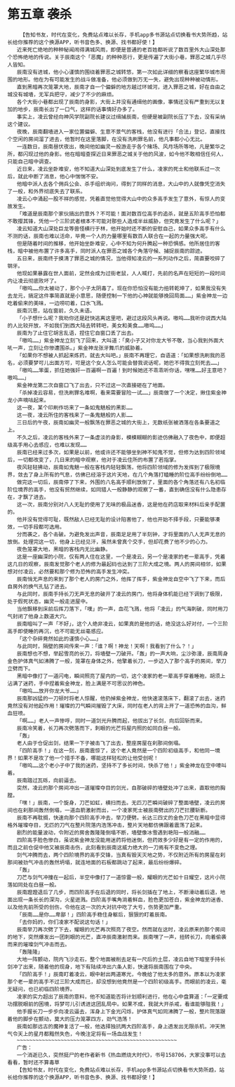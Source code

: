 # 第五章 袭杀
        【告知书友，时代在变化，免费站点难以长存，手机app多书源站点切换看书大势所趋，站长给你推荐的这个换源APP，听书音色多、换源、找书都好使！】
       近来死亡绝地的种种秘闻闹得满城风雨，即便是普通的老百姓都听说了数百里外大山深处那个恐怖绝地的传说。关于辰南这个「恶魔」的种种恶行，更是传遍了大街小巷，罪恶之城几乎尽人皆知。
       辰南没有进城，他小心谨慎的围绕着罪恶之城转悠，第一次如此详细的察看这座繁华城市周围的地形。他在为有可能发生的战斗做准备，他必须做到万无一失，避免出现种种被动情形。
       直到黑暗再次笼罩大地，辰南才自一个偏僻的地方越过环城河，进入罪恶之城，好在自由之城没有城墙，无军兵把守，减少了不少的麻烦。
       各个大街小巷都出现了辰南的身影，大街上并没有通缉他的画像，事情还没有严重到无以复加的地步，辰南长出了一口气，这样的话事情好办多了。
       事实上，凌云曾经向神风学院副院长建议过缉捕辰南，但硬是被副院长压了下去，没有采纳这个建议。
       夜晚，辰南翻墙进入一家位置偏僻、生意不景气的客栈，他没有进行「合法」登记，直接找个空闲的房间溜了进去，他暂时在这里落脚，在没有洗刷罪名前，他凡事都小心无比。
       一连数日，辰南昼伏夜出，晚间他如幽灵一般游走于各个赌场、风月场所等地，凡是繁华之所，都闪现过他的身影。他在暗暗查探近日来罪恶之城关于他的风波，如今他不敢相信任何人，只能自己暗中调查。
       近日来，凌云坐卧难安，他不知道大山深处到底发生了什么，凌家的死士和他联系过一次后，就此中断了消息，他心中惴惴不安。
       他暗中派人去各个佣兵公会、杀手组织询问，得到了同样的消息，大山中的人就像凭空消失了一般，和外界彻底失去了联系。
       凌云心中涌起一股不祥的感觉，凭着直觉他觉得大山中的众多高手发生了意外，有惊人的变故发生。
       「难道是辰南那个家伙搞出的意外？不可能！面对数百位高手的追杀，就是五阶高手恐怕都不敢撄其锋，凭他一个三阶武者根本不可能对那些人造成半丝威胁，但究竟发生了什么呢？」
       凌云知道大山深处巨龙等兽怪横行于林，他开始时还不断的安慰自己，如果众多高手有什么不测的话，辰南也难以活命，毕竟一个人的力量哪里有数百人联合在一起的力量强大呢。
       但是随着时间的推移，他开始坐卧难安，心中不知为何升腾起一种恐惧感。他所居住的客栈，暗中被他布置了许多高手，同时派人在罪恶之城各个角落守候、捕捉辰南的踪迹。
       五日来，辰南终于摸清了罪恶之城的情况，当他得知凌云的一系列动作之后，简直要咬碎了钢牙。
       他现如果暴露在世人面前，定然会成为过街老鼠，人人喊打，先前的名声在短短的一段时间内让凌云彻底败坏了。
       「嗷呜……你太被动了，那个小子太阴毒了。现在你恐怕没有能力扭转乾坤了，如果我没有失去龙元，搞定这件事简直就是小意思，随便控制一下他的心神就能够挽回局面……」紫金神龙一边吃着偷来的美味，一边唠叨着，口水飞溅。
       辰南沉思，站在窗前，久久未语。
       「小子想什么呢？我劝你还是赶快逃离这里吧，避过这段风头再说。嗷呜……我听你说西大陆的人比较开放，不如我们到西大陆去转转吧，美女和美食……嗷呜……」
       辰南为了止住它胡言乱语，捏住它自窗口丢了出去。
       「嗷呜……」紫金神龙立刻飞了回来，大叫道：「臭小子又对你龙大爷不敬，当心我到外面大吼一声，立刻让你惨遭围杀。」紫金神龙张牙舞爪的威胁着。
       「如果你不想被人抓起来炼药，就去大叫吧。」辰南不再理它，自语道：「如果想洗刷我的恶名，必须要梦可儿出面方可，可是这个女人怎么可能会替我说话呢，她巴不得我立刻死去……」
       「嗷呜……笨蛋，抓住她强奸一百遍啊一百遍！到时候她还不乖乖听你话，嘿嘿……好主意吧？嗷呜……」
       紫金神龙第二次自窗口飞了出去，只不过这一次直接砸在了地面。
       「杀掉凌云容易，但洗刷罪名难啊，看来需要冒险一试……」辰南做了一个决定，揪住紫金神龙小声嘀咕起来。
       这一夜，某个印刷作坊来了一条如鬼魅般的黑影……
       这一夜，凌云所住的客栈来了一条鬼魅般的人影……
       三日后的午夜，辰南如幽灵一般飘荡在罪恶之城的大街上，无数纸张被洒落在各条要道之上。
       不久之后，凌云的客栈外来了一条虚淡的身影，模模糊糊的影迹仿佛融入了夜色中，即便超级高手用心去感应，也难以发现……
       辰南已经来过多次，如果是以前，他或许还不能够坐到神不知鬼不觉，但修为达到四阶领域后，一切都改变了，几日来的暗中观察，他对于凌云住所的布置了若指掌。
       夜风轻轻拂动，辰南如鬼魅一般在客栈内轻轻飘荡，他将四阶领域的修为发挥到了极限境界，敛去了身上所有的气息，仿佛已经溶于这片天地，在几个角落打瞌睡的阶位高手纷纷倒地……
       做完这一切后，辰南停了下来，外围的八名高手顺利放倒了，里面的各个角落还有八名初临阶位境界的高手，他没有贸然继续，如同猎人一般静静的观察了一番，直到确信没有什么隐患存在，才飘了进去。
       这一次，辰南分别对八人无耻的使用了无味的极品迷香，这是他在药店取来材料后亲手配置的。
       他并没有觉得可耻，既然敌人已经无耻的设计陷害他了，他也开始不择手段，只要能够凑效，一切手段都可选用。
       分而袭之，各个击破。为避免发出声音，辰南足足用了半刻钟，才将里面的八人无声无息的放倒。处理完这一切，他身上已经见汗，虽然未曾真个交手，但却花费了他不少的心力。
       夜色笼罩大地，黑暗的客栈内无比幽静。
       这是一座幽深的小院，仅有两人住在这里，一个是凌云，另一个是凌家的老一辈高手，凭着这几日的观察，辰南发觉那个老人的修为最起码也达到了三阶大成之境。两人的房间相邻，如果想对付凌云，必然要和那个修为恐怖的高手发生冲突。
       辰南悄无声息的来到了那个老人的房门之外，他挥了挥手，紫金神龙自空中飞了下来，而后自房外的换气孔钻了进去。
       与此同时，辰南手持长刀无声无息的破开了凌云的房门，他将身体机能已经下调到了极限，处于假死状态，幽灵一般走进屋中。
       当他飘移到床前后挥刀落下，「噗」的一声，血花飞溅，他将「凌云」的气海刺破，同时用刀气封闭了他身上数道大穴。
       辰南暗叫了一声「不好」，这个人绝非凌云，如果真的是他的话，绝没这么好对付，一个三阶高手即使睡的再沉，也不可能无丝毫感应。
       「这个杂碎竟然如此的谨慎小心……」
       与此同时，隔壁的房间传来一声：「谁？啊！神龙！天啊！我看到了什么？！」
       辰南想也不想，举起雪亮的长刀，将墙壁一刀破开。「轰」的一声大响，尘沙弥漫，辰南周身金色护体真气如沸腾了一般，笼罩在身体之外，他擎着长刀，一步迈入了那个高手的房间，举刀立劈而下。
       黑暗中像打了一道闪电，瞬间照亮了屋内的一切，这个凌家的老一辈高手穿着睡袍，胡须上沾满了迷药，手中捏着紫金神龙，脸上满是不可思议的神色。
       「嗷呜……放开你龙大爷……」
       辰南那凶猛的一刀顿时将老人惊醒，他扔掉紫金神龙，他快速滚落床下，翻滚了出去，迷药竟然没有对他起作用！璀璨的刀气瞬间摧毁了大床，同时在老人的背上开了一道恐怖的血沟，鲜血狂喷。
       「啊……」老人一声惨呼，同时一道剑光升腾而起，他拔出了长剑，向后回斩而来。
       辰南冷笑着，长刀再次劈落而下，刺眼的光芒将屋内照的如同白昼一般。
       「轰」
       老人由于仓促出剑，结果一下子被击飞了出去，整座房屋在刹那间倒塌。
       「四阶高手！」在这一刻，辰南震惊了，这个老人竟然是一个四阶初级高手，和他同一境界！如果不是攻了他一个措手不备，哪能这样轻松的让他受创呢！
       「嗷呜……这个老小子中了我的迷药，坚持不了多长时间，快杀了他！」紫金神龙在空中嚎叫着。
       辰南踏过瓦砾，向前逼去。
       突然，凌云的那个房间冲出一道璀璨夺目的剑光，自那破碎的墙壁处冲了出来，直取他的胸膛。
       「嘿！」辰南，一个旋身，刀芒如虹，横扫而去。无匹刀芒瞬间破碎了整面墙壁，凌云的房间也在刹那间轰然倒塌，一道血箭激射而出，一个凌家死士被辰南劈出的刀芒拦腰斩断。
       辰南不再耽搁，快速向那个四阶高手冲去，举刀便劈。长达三四丈的金色刀芒在黑暗中显得格外璀璨夺目，无匹的刀气在整片院落内浩荡冲击，整片天地都仿佛跟着震荡了起来。
       剧烈的能量波动，令附近的房舍轰隆隆倒塌不断，墙壁像冰雪遇到艳阳一般消融……
       四阶高手脸色惨白，虽说紫金神龙没能用迷药将他迷倒，但药效多少好是有一定的作用的，而且之前仓促中他又被辰南击伤，此刻看到辰南这威力绝大的一刀焉有不变色之理。
       剑气冲腾而去，两个四阶境界的高手交锋，当真有毁天灭地之势，不仅附近所有的房屋在刹那间被劲气冲击的轰然坍塌，就连地面的石板都跳动了起来，最后纷纷爆碎。
       「轰」
       刀芒与剑气冲撞在一起后，半空中像打了一道惊雷一般，耀眼的光芒如十日耀空，这片小院落如同处在白昼一般。
       辰南蹬蹬退后了几步，而四阶高手在后退的同时，将长剑插在了地上，不断滑动着后退，地面出现一条长长的深沟，火星迸溅。四阶高手嘴角淌着鲜血，脸色更加苍白，紫金神龙的迷香、以及他先前所受的创伤，令他在这一次的大对抗中吃了大亏，伤势更加严重。
       「辰南……是你……卑鄙！」四阶高手稳住身躯后，狠狠的盯着辰南。
       「去你妈的，你们凌家不配说这句话！」
       辰南举刀再次劈了下去，耀眼的光芒再次照亮了夜空。然而就在这时，凌云原来的那个房间的地下，突然爆发出一团刺眼的光芒，直冲辰南激射而来。辰南嘿了一声，扭转长刀，向着偷袭而来的璀璨剑气冲击而去。
       「轰隆隆」
       大地一阵颤动，院内飞沙走石，整个地面被削去足有一尺后的土层，凌云自地下暗室手持长剑冲了出来，随着他的现身，地下有陆续冲出六条人影，快速将辰南围在了中央。
       「四阶高手！」辰南盯着凌云，眼中射出两道寒光，今晚给了他太多的意外。原本以为凌家那个老一辈的高手不过三阶大成而已，却没想到他竟然是一个四阶初级高手。而眼前的凌云，毫无疑问，也已初临四阶境界。
       凌家的实力超出了辰南的意料，他不知道能否将计划顺利进行，他在心中盘算道：「一定要成功摆脱眼前的困境，将梦可儿引诱进这团乱局中。如果不成，我就大开杀戒，看谁能够阻我！」
       他手握长刀一步步向凌云逼去，浑身上下金光闪烁，护体真气如同沸腾了一般，整片院落跟着他的脚步在颤动，莫大的压力笼罩四方，劲气浩荡！
       辰南如那远古的魔神复活了一般，他选择独抗两大四阶高手，身上透发出无限杀机，冲天煞气令天上的星月都黯然失色，今晚注定将有一场血战发生！
       ~~~~~~~~~~~~~~~~~~~~~~~~~~~~~~~~~~~~~~~~~~~~~~~~~~~
       广告：
       一个消逝已久，突然挺尸的老作者新书《热血燃烧大时代》，书号158706，大家没事可以去看看，暂时还不算毒草
       【告知书友，时代在变化，免费站点难以长存，手机app多书源站点切换看书大势所趋，站长给你推荐的这个换源APP，听书音色多、换源、找书都好使！】